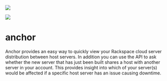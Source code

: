 <a href="http://drone.cloud-api.info/github.com/rackerlabs/anchor"><img src="http://drone.cloud-api.info/github.com/rackerlabs/anchor/status.svg?branch=master" /></a>

<a href="https://anchor.readthedocs.org"><img src="https://readthedocs.org/projects/anchor/badge/?version=latest" /></a>

anchor
========

Anchor provides an easy way to quickly view your Rackspace cloud server distribution between host servers. In addition you can use the API to ask whether the new server that has just been built shares a host with another server in your account. This provides insight into which of your server(s) would be affected if a specific host server has an issue causing downtime.
